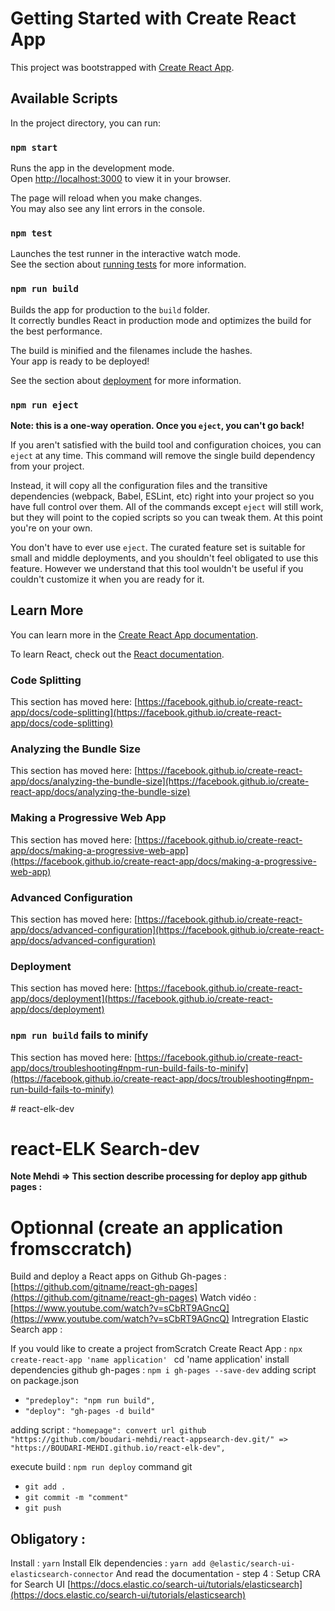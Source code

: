 # Getting Started with Create React App

This project was bootstrapped with [Create React App](https://github.com/facebook/create-react-app).

## Available Scripts

In the project directory, you can run:

### `npm start`

Runs the app in the development mode.\
Open [http://localhost:3000](http://localhost:3000) to view it in your browser.

The page will reload when you make changes.\
You may also see any lint errors in the console.

### `npm test`

Launches the test runner in the interactive watch mode.\
See the section about [running tests](https://facebook.github.io/create-react-app/docs/running-tests) for more information.

### `npm run build`

Builds the app for production to the `build` folder.\
It correctly bundles React in production mode and optimizes the build for the best performance.

The build is minified and the filenames include the hashes.\
Your app is ready to be deployed!

See the section about [deployment](https://facebook.github.io/create-react-app/docs/deployment) for more information.

### `npm run eject`

**Note: this is a one-way operation. Once you `eject`, you can't go back!**

If you aren't satisfied with the build tool and configuration choices, you can `eject` at any time. This command will remove the single build dependency from your project.

Instead, it will copy all the configuration files and the transitive dependencies (webpack, Babel, ESLint, etc) right into your project so you have full control over them. All of the commands except `eject` will still work, but they will point to the copied scripts so you can tweak them. At this point you're on your own.

You don't have to ever use `eject`. The curated feature set is suitable for small and middle deployments, and you shouldn't feel obligated to use this feature. However we understand that this tool wouldn't be useful if you couldn't customize it when you are ready for it.

## Learn More

You can learn more in the [Create React App documentation](https://facebook.github.io/create-react-app/docs/getting-started).

To learn React, check out the [React documentation](https://reactjs.org/).

### Code Splitting

This section has moved here: [https://facebook.github.io/create-react-app/docs/code-splitting](https://facebook.github.io/create-react-app/docs/code-splitting)

### Analyzing the Bundle Size

This section has moved here: [https://facebook.github.io/create-react-app/docs/analyzing-the-bundle-size](https://facebook.github.io/create-react-app/docs/analyzing-the-bundle-size)

### Making a Progressive Web App

This section has moved here: [https://facebook.github.io/create-react-app/docs/making-a-progressive-web-app](https://facebook.github.io/create-react-app/docs/making-a-progressive-web-app)

### Advanced Configuration

This section has moved here: [https://facebook.github.io/create-react-app/docs/advanced-configuration](https://facebook.github.io/create-react-app/docs/advanced-configuration)

### Deployment

This section has moved here: [https://facebook.github.io/create-react-app/docs/deployment](https://facebook.github.io/create-react-app/docs/deployment)

### `npm run build` fails to minify

This section has moved here: [https://facebook.github.io/create-react-app/docs/troubleshooting#npm-run-build-fails-to-minify](https://facebook.github.io/create-react-app/docs/troubleshooting#npm-run-build-fails-to-minify)

#   r e a c t - e l k - d e v 
 
 

# react-ELK Search-dev 
**Note Mehdi => This section describe processing for deploy app github pages :** 

# Optionnal (create an application fromsccratch)
Build and deploy a React apps on Github Gh-pages : [https://github.com/gitname/react-gh-pages](https://github.com/gitname/react-gh-pages) 
Watch vidéo : [https://www.youtube.com/watch?v=sCbRT9AGncQ](https://www.youtube.com/watch?v=sCbRT9AGncQ) Intregration Elastic Search app : 

If you vould like to create a project fromScratch
Create React App : `npx create-react-app 'name application' `
cd 'name application'
install dependencies github gh-pages :  `npm i gh-pages --save-dev`
adding script on package.json 
* ` "predeploy": "npm run build", `
* ` "deploy": "gh-pages -d build" `

adding script : ` "homepage": convert url github "https://github.com/boudari-mehdi/react-appsearch-dev.git/" => "https://BOUDARI-MEHDI.github.io/react-elk-dev", `

execute build : `npm run deploy`
command git 
* `git add .` 
* `git commit -m "comment" ` 
* `git push` 

## Obligatory : 

Install : `yarn`
Install Elk dependencies : `yarn add @elastic/search-ui-elasticsearch-connector`
And read the documentation - step 4 : Setup CRA for Search UI [https://docs.elastic.co/search-ui/tutorials/elasticsearch](https://docs.elastic.co/search-ui/tutorials/elasticsearch) 
